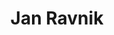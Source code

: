 ---
SICRIS: 15295
draft: false
fixName: jan_ravnik
location: null
mailInfo: jan.ravnik@fmf.uni-lj.si
officeHours: null
profName: Jan Ravnik
profTitle: Collaborator
telephoneInfo: null
title: Jan Ravnik
---